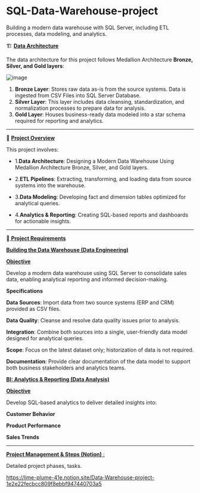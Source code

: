 # SQL-Data-Warehouse-project
Building a modern data warehouse with SQL Server, including ETL processes, data modeling, and analytics.

🏗️ <ins> __Data Architecture__</ins>

The data architecture for this project follows Medallion Architecture __Bronze, Silver, and Gold layers__:

![image](https://github.com/user-attachments/assets/f4b89f3a-09ec-40c7-8959-d3afbf9b4950)


1. __Bronze Layer__: Stores raw data as-is from the source systems. Data is ingested from CSV Files into SQL Server Database.
2. __Silver Layer__: This layer includes data cleansing, standardization, and normalization processes to prepare data for analysis.
3. __Gold Layer__: Houses business-ready data modeled into a star schema required for reporting and analytics.

---------------------------------------------------------------------------------------------------------------------------------------------------

📖 <ins>__Project Overview__</ins>

This project involves:



- 1.__Data Architecture__: Designing a Modern Data Warehouse Using Medallion Architecture Bronze, Silver, and Gold layers.

- 2.__ETL Pipelines__: Extracting, transforming, and loading data from source systems into the warehouse.

- 3.__Data Modeling__: Developing fact and dimension tables optimized for analytical queries.

- 4.__Analytics & Reporting__: Creating SQL-based reports and dashboards for actionable insights.

---------------------------------------------------------------------------------------------------------------------------------------------
 🚀<ins> __Project Requirements__</ins>
 
<ins>__Building the Data Warehouse (Data Engineering)__</ins>

<ins>__Objective__</ins>

Develop a modern data warehouse using SQL Server to consolidate sales data, enabling analytical reporting and informed decision-making.

__Specifications__

__Data Sources__: Import data from two source systems (ERP and CRM) provided as CSV files.

__Data Quality__: Cleanse and resolve data quality issues prior to analysis.

__Integration__: Combine both sources into a single, user-friendly data model designed for analytical queries.

__Scope__: Focus on the latest dataset only; historization of data is not required.

__Documentation__: Provide clear documentation of the data model to support both business stakeholders and analytics teams.




<ins>__BI: Analytics & Reporting (Data Analysis)__</ins>

<ins>__Objective__</ins>

Develop SQL-based analytics to deliver detailed insights into:

__Customer Behavior__



__Product Performance__

__Sales Trends__

--------------------------------------------------------------------------------
<ins>__Project Management & Steps (Notion)__ : </ins>

Detailed project phases, tasks.

https://lime-plume-41e.notion.site/Data-Warehouse-project-1e2e22fecbcc809f8ebbf947440703a5



  
